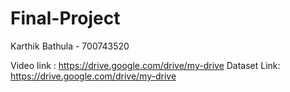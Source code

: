 # Final-Project

Karthik Bathula - 700743520

Video link : https://drive.google.com/drive/my-drive
Dataset Link: https://drive.google.com/drive/my-drive
